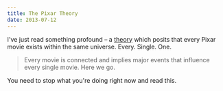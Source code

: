 ```yaml
---
title: The Pixar Theory
date: 2013-07-12
---
```



I've just read something profound – a [theory](http://jonnegroni.com/2013/07/11/the-pixar-theory/) which posits that every Pixar movie exists within the same universe. Every. Single. One.

> Every movie is connected and implies major events that influence every single movie. Here we go.

You need to stop what you're doing right now and read this.


  